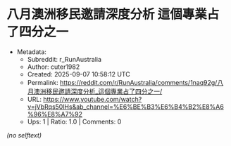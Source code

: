 # 八月澳洲移民邀請深度分析 這個專業占了四分之一

- Metadata:
  - Subreddit: r_RunAustralia
  - Author: cuter1982
  - Created: 2025-09-07 10:58:12 UTC
  - Permalink: https://reddit.com/r/RunAustralia/comments/1naq92g/八月澳洲移民邀請深度分析_這個專業占了四分之一/
  - URL: https://www.youtube.com/watch?v=jVbRqs50lHs&ab_channel=%E6%BE%B3%E6%B4%B2%E8%A6%96%E8%A7%92
  - Ups: 1 | Ratio: 1.0 | Comments: 0

_(no selftext)_
